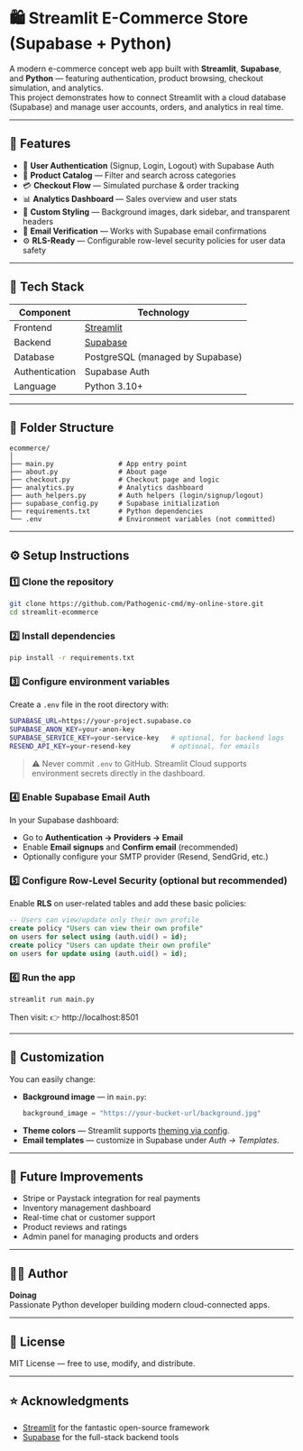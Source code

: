 # 🛍️ Streamlit E-Commerce Store (Supabase + Python)

A modern e-commerce concept web app built with **Streamlit**, **Supabase**, and **Python** — featuring authentication, product browsing, checkout simulation, and analytics.  
This project demonstrates how to connect Streamlit with a cloud database (Supabase) and manage user accounts, orders, and analytics in real time.

---

## 🚀 Features

- 🔐 **User Authentication** (Signup, Login, Logout) with Supabase Auth  
- 🛒 **Product Catalog** — Filter and search across categories  
- 💳 **Checkout Flow** — Simulated purchase & order tracking  
- 📊 **Analytics Dashboard** — Sales overview and user stats  
- 🎨 **Custom Styling** — Background images, dark sidebar, and transparent headers  
- 📧 **Email Verification** — Works with Supabase email confirmations  
- ⚙️ **RLS-Ready** — Configurable row-level security policies for user data safety  

---

## 🧱 Tech Stack

| Component | Technology |
|------------|-------------|
| Frontend | [Streamlit](https://streamlit.io) |
| Backend | [Supabase](https://supabase.com) |
| Database | PostgreSQL (managed by Supabase) |
| Authentication | Supabase Auth |
| Language | Python 3.10+ |

---

## 🧩 Folder Structure

```
ecommerce/
│
├── main.py                # App entry point
├── about.py               # About page
├── checkout.py            # Checkout page and logic
├── analytics.py           # Analytics dashboard
├── auth_helpers.py        # Auth helpers (login/signup/logout)
├── supabase_config.py     # Supabase initialization
├── requirements.txt       # Python dependencies
└── .env                   # Environment variables (not committed)
```

---

## ⚙️ Setup Instructions

### 1️⃣ Clone the repository

```bash
git clone https://github.com/Pathogenic-cmd/my-online-store.git
cd streamlit-ecommerce
```

### 2️⃣ Install dependencies

```bash
pip install -r requirements.txt
```

### 3️⃣ Configure environment variables

Create a `.env` file in the root directory with:

```bash
SUPABASE_URL=https://your-project.supabase.co
SUPABASE_ANON_KEY=your-anon-key
SUPABASE_SERVICE_KEY=your-service-key   # optional, for backend logs
RESEND_API_KEY=your-resend-key          # optional, for emails
```

> ⚠️ Never commit `.env` to GitHub. Streamlit Cloud supports environment secrets directly in the dashboard.

### 4️⃣ Enable Supabase Email Auth

In your Supabase dashboard:
- Go to **Authentication → Providers → Email**
- Enable **Email signups** and **Confirm email** (recommended)
- Optionally configure your SMTP provider (Resend, SendGrid, etc.)

### 5️⃣ Configure Row-Level Security (optional but recommended)

Enable **RLS** on user-related tables and add these basic policies:

```sql
-- Users can view/update only their own profile
create policy "Users can view their own profile"
on users for select using (auth.uid() = id);
create policy "Users can update their own profile"
on users for update using (auth.uid() = id);
```

### 6️⃣ Run the app

```bash
streamlit run main.py
```

Then visit:
👉 http://localhost:8501

---

## 🌄 Customization

You can easily change:
- **Background image** — in `main.py`:
  ```python
  background_image = "https://your-bucket-url/background.jpg"
  ```
- **Theme colors** — Streamlit supports [theming via config](https://docs.streamlit.io/library/advanced-features/theming).
- **Email templates** — customize in Supabase under *Auth → Templates*.

---

## 🧠 Future Improvements

- Stripe or Paystack integration for real payments  
- Inventory management dashboard  
- Real-time chat or customer support  
- Product reviews and ratings  
- Admin panel for managing products and orders  

---

## 🧑‍💻 Author

**Doinag**  
Passionate Python developer building modern cloud-connected apps.

---

## 🪪 License

MIT License — free to use, modify, and distribute.

---

## ⭐ Acknowledgments

- [Streamlit](https://streamlit.io) for the fantastic open-source framework  
- [Supabase](https://supabase.com) for the full-stack backend tools  

